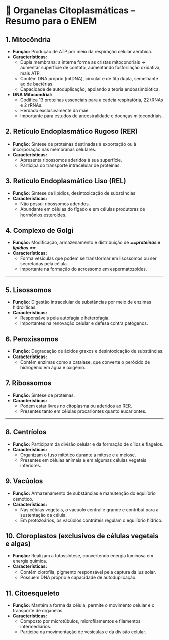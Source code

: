# 🧬 Organelas Citoplasmáticas – Resumo para o ENEM

## 1. Mitocôndria
- **Função:** Produção de ATP por meio da respiração celular aeróbica.
- **Características:**
  - Dupla membrana: a interna forma as cristas mitocondriais -> aumentar superfície de contato, aumentando fosforilação oxidativa, mais ATP. 
  - Contém DNA próprio (mtDNA), circular e de fita dupla, semelhante ao de bactérias.
  - Capacidade de autoduplicação, apoiando a teoria endossimbiótica.
- **DNA Mitocondrial:**
  - Codifica 13 proteínas essenciais para a cadeia respiratória, 22 tRNAs e 2 rRNAs.
  - Herdado exclusivamente da mãe.
  - Importante para estudos de ancestralidade e doenças mitocondriais.

## 2. Retículo Endoplasmático Rugoso (RER)
- **Função:** Síntese de proteínas destinadas à exportação ou à incorporação nas membranas celulares.
- **Características:**
  - Apresenta ribossomos aderidos à sua superfície.
  - Participa do transporte intracelular de proteínas.

## 3. Retículo Endoplasmático Liso (REL)
- **Função:** Síntese de lipídios, desintoxicação de substâncias
- **Características:**
  - Não possui ribossomos aderidos.
  - Abundante em células do fígado e em células produtoras de hormônios esteroides.

## 4. Complexo de Golgi
- **Função:** Modificação, armazenamento e distribuição de ***==proteínas e lipídios.==***
- **Características:**
  - Forma vesículas que podem se transformar em lisossomos ou ser secretadas pela célula.
  - Importante na formação do acrossomo em espermatozoides.

---

## 5. Lisossomos
- **Função:** Digestão intracelular de substâncias por meio de enzimas hidrolíticas.
- **Características:**
  - Responsáveis pela autofagia e heterofagia.
  - Importantes na renovação celular e defesa contra patógenos.

## 6. Peroxissomos
- **Função:** Degradação de ácidos graxos e desintoxicação de substâncias.
- **Características:**
  - Contêm enzimas como a catalase, que converte o peróxido de hidrogênio em água e oxigênio.

## 7. Ribossomos
- **Função:** Síntese de proteínas.
- **Características:**
  - Podem estar livres no citoplasma ou aderidos ao RER.
  - Presentes tanto em células procariontes quanto eucariontes.

---
## 8. Centríolos
- **Função:** Participam da divisão celular e da formação de cílios e flagelos.
- **Características:**
  - Organizam o fuso mitótico durante a mitose e a meiose.
  - Presentes em células animais e em algumas células vegetais inferiores.

## 9. Vacúolos
- **Função:** Armazenamento de substâncias e manutenção do equilíbrio osmótico.
- **Características:**
  - Nas células vegetais, o vacúolo central é grande e contribui para a sustentação da célula.
  - Em protozoários, os vacúolos contráteis regulam o equilíbrio hídrico.

## 10. Cloroplastos (exclusivos de células vegetais e algas)
- **Função:** Realizam a fotossíntese, convertendo energia luminosa em energia química.
- **Características:**
  - Contêm clorofila, pigmento responsável pela captura da luz solar.
  - Possuem DNA próprio e capacidade de autoduplicação.

## 11. Citoesqueleto
- **Função:** Mantém a forma da célula, permite o movimento celular e o transporte de organelas.
- **Características:**
  - Composto por microtúbulos, microfilamentos e filamentos intermediários.
  - Participa da movimentação de vesículas e da divisão celular.
